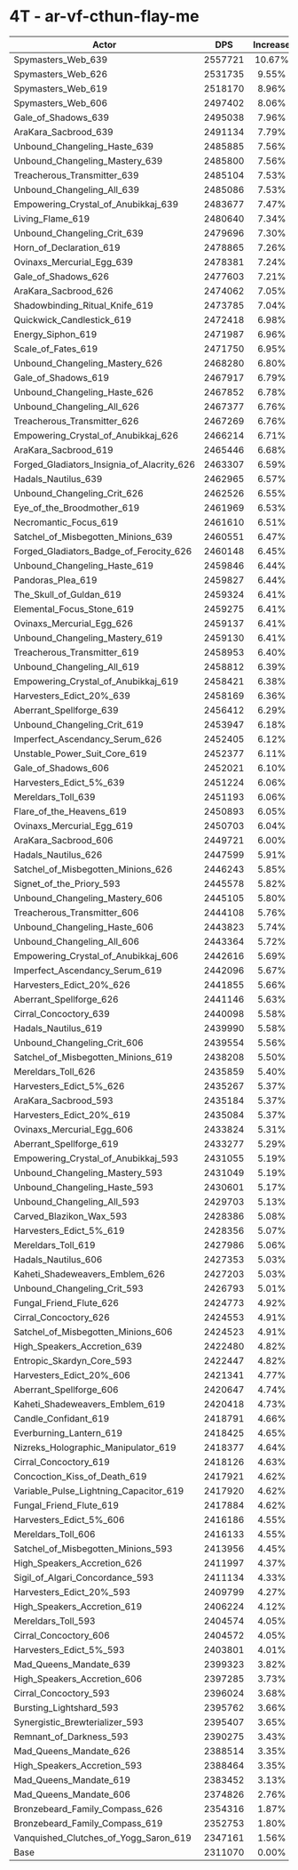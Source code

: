 # 4T - ar-vf-cthun-flay-me
| Actor | DPS | Increase |
|---|:---:|:---:|
|Spymasters_Web_639|2557721|10.67%|
|Spymasters_Web_626|2531735|9.55%|
|Spymasters_Web_619|2518170|8.96%|
|Spymasters_Web_606|2497402|8.06%|
|Gale_of_Shadows_639|2495038|7.96%|
|AraKara_Sacbrood_639|2491134|7.79%|
|Unbound_Changeling_Haste_639|2485885|7.56%|
|Unbound_Changeling_Mastery_639|2485800|7.56%|
|Treacherous_Transmitter_639|2485104|7.53%|
|Unbound_Changeling_All_639|2485086|7.53%|
|Empowering_Crystal_of_Anubikkaj_639|2483677|7.47%|
|Living_Flame_619|2480640|7.34%|
|Unbound_Changeling_Crit_639|2479696|7.30%|
|Horn_of_Declaration_619|2478865|7.26%|
|Ovinaxs_Mercurial_Egg_639|2478381|7.24%|
|Gale_of_Shadows_626|2477603|7.21%|
|AraKara_Sacbrood_626|2474062|7.05%|
|Shadowbinding_Ritual_Knife_619|2473785|7.04%|
|Quickwick_Candlestick_619|2472418|6.98%|
|Energy_Siphon_619|2471987|6.96%|
|Scale_of_Fates_619|2471750|6.95%|
|Unbound_Changeling_Mastery_626|2468280|6.80%|
|Gale_of_Shadows_619|2467917|6.79%|
|Unbound_Changeling_Haste_626|2467852|6.78%|
|Unbound_Changeling_All_626|2467377|6.76%|
|Treacherous_Transmitter_626|2467269|6.76%|
|Empowering_Crystal_of_Anubikkaj_626|2466214|6.71%|
|AraKara_Sacbrood_619|2465446|6.68%|
|Forged_Gladiators_Insignia_of_Alacrity_626|2463307|6.59%|
|Hadals_Nautilus_639|2462965|6.57%|
|Unbound_Changeling_Crit_626|2462526|6.55%|
|Eye_of_the_Broodmother_619|2461969|6.53%|
|Necromantic_Focus_619|2461610|6.51%|
|Satchel_of_Misbegotten_Minions_639|2460551|6.47%|
|Forged_Gladiators_Badge_of_Ferocity_626|2460148|6.45%|
|Unbound_Changeling_Haste_619|2459846|6.44%|
|Pandoras_Plea_619|2459827|6.44%|
|The_Skull_of_Guldan_619|2459324|6.41%|
|Elemental_Focus_Stone_619|2459275|6.41%|
|Ovinaxs_Mercurial_Egg_626|2459137|6.41%|
|Unbound_Changeling_Mastery_619|2459130|6.41%|
|Treacherous_Transmitter_619|2458953|6.40%|
|Unbound_Changeling_All_619|2458812|6.39%|
|Empowering_Crystal_of_Anubikkaj_619|2458421|6.38%|
|Harvesters_Edict_20%_639|2458169|6.36%|
|Aberrant_Spellforge_639|2456412|6.29%|
|Unbound_Changeling_Crit_619|2453947|6.18%|
|Imperfect_Ascendancy_Serum_626|2452405|6.12%|
|Unstable_Power_Suit_Core_619|2452377|6.11%|
|Gale_of_Shadows_606|2452021|6.10%|
|Harvesters_Edict_5%_639|2451224|6.06%|
|Mereldars_Toll_639|2451193|6.06%|
|Flare_of_the_Heavens_619|2450893|6.05%|
|Ovinaxs_Mercurial_Egg_619|2450703|6.04%|
|AraKara_Sacbrood_606|2449721|6.00%|
|Hadals_Nautilus_626|2447599|5.91%|
|Satchel_of_Misbegotten_Minions_626|2446243|5.85%|
|Signet_of_the_Priory_593|2445578|5.82%|
|Unbound_Changeling_Mastery_606|2445105|5.80%|
|Treacherous_Transmitter_606|2444108|5.76%|
|Unbound_Changeling_Haste_606|2443823|5.74%|
|Unbound_Changeling_All_606|2443364|5.72%|
|Empowering_Crystal_of_Anubikkaj_606|2442616|5.69%|
|Imperfect_Ascendancy_Serum_619|2442096|5.67%|
|Harvesters_Edict_20%_626|2441855|5.66%|
|Aberrant_Spellforge_626|2441146|5.63%|
|Cirral_Concoctory_639|2440098|5.58%|
|Hadals_Nautilus_619|2439990|5.58%|
|Unbound_Changeling_Crit_606|2439554|5.56%|
|Satchel_of_Misbegotten_Minions_619|2438208|5.50%|
|Mereldars_Toll_626|2435859|5.40%|
|Harvesters_Edict_5%_626|2435267|5.37%|
|AraKara_Sacbrood_593|2435184|5.37%|
|Harvesters_Edict_20%_619|2435084|5.37%|
|Ovinaxs_Mercurial_Egg_606|2433824|5.31%|
|Aberrant_Spellforge_619|2433277|5.29%|
|Empowering_Crystal_of_Anubikkaj_593|2431055|5.19%|
|Unbound_Changeling_Mastery_593|2431049|5.19%|
|Unbound_Changeling_Haste_593|2430601|5.17%|
|Unbound_Changeling_All_593|2429703|5.13%|
|Carved_Blazikon_Wax_593|2428386|5.08%|
|Harvesters_Edict_5%_619|2428356|5.07%|
|Mereldars_Toll_619|2427986|5.06%|
|Hadals_Nautilus_606|2427353|5.03%|
|Kaheti_Shadeweavers_Emblem_626|2427203|5.03%|
|Unbound_Changeling_Crit_593|2426793|5.01%|
|Fungal_Friend_Flute_626|2424773|4.92%|
|Cirral_Concoctory_626|2424553|4.91%|
|Satchel_of_Misbegotten_Minions_606|2424523|4.91%|
|High_Speakers_Accretion_639|2422480|4.82%|
|Entropic_Skardyn_Core_593|2422447|4.82%|
|Harvesters_Edict_20%_606|2421341|4.77%|
|Aberrant_Spellforge_606|2420647|4.74%|
|Kaheti_Shadeweavers_Emblem_619|2420418|4.73%|
|Candle_Confidant_619|2418791|4.66%|
|Everburning_Lantern_619|2418425|4.65%|
|Nizreks_Holographic_Manipulator_619|2418377|4.64%|
|Cirral_Concoctory_619|2418126|4.63%|
|Concoction_Kiss_of_Death_619|2417921|4.62%|
|Variable_Pulse_Lightning_Capacitor_619|2417920|4.62%|
|Fungal_Friend_Flute_619|2417884|4.62%|
|Harvesters_Edict_5%_606|2416186|4.55%|
|Mereldars_Toll_606|2416133|4.55%|
|Satchel_of_Misbegotten_Minions_593|2413956|4.45%|
|High_Speakers_Accretion_626|2411997|4.37%|
|Sigil_of_Algari_Concordance_593|2411134|4.33%|
|Harvesters_Edict_20%_593|2409799|4.27%|
|High_Speakers_Accretion_619|2406224|4.12%|
|Mereldars_Toll_593|2404574|4.05%|
|Cirral_Concoctory_606|2404572|4.05%|
|Harvesters_Edict_5%_593|2403801|4.01%|
|Mad_Queens_Mandate_639|2399323|3.82%|
|High_Speakers_Accretion_606|2397285|3.73%|
|Cirral_Concoctory_593|2396024|3.68%|
|Bursting_Lightshard_593|2395762|3.66%|
|Synergistic_Brewterializer_593|2395407|3.65%|
|Remnant_of_Darkness_593|2390275|3.43%|
|Mad_Queens_Mandate_626|2388514|3.35%|
|High_Speakers_Accretion_593|2388464|3.35%|
|Mad_Queens_Mandate_619|2383452|3.13%|
|Mad_Queens_Mandate_606|2374826|2.76%|
|Bronzebeard_Family_Compass_626|2354316|1.87%|
|Bronzebeard_Family_Compass_619|2352753|1.80%|
|Vanquished_Clutches_of_Yogg_Saron_619|2347161|1.56%|
|Base|2311070|0.00%|
